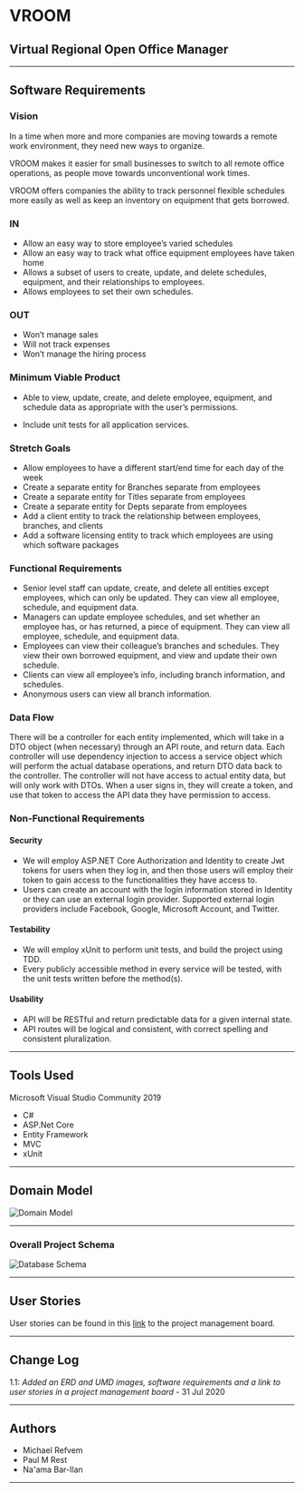 # VROOM

## Virtual Regional Open Office Manager

---

## Software Requirements

### Vision

In a time when more and more companies are moving towards a remote work environment, they need new ways to organize. 

VROOM makes it easier for small businesses to switch to all remote office operations, as people move towards unconventional work times.

VROOM offers companies the ability to track personnel flexible schedules more easily as well as keep an inventory on equipment that gets borrowed. 

### IN
  * Allow an easy way to store employee’s varied schedules
  * Allow an easy way to track what office equipment employees have taken home
  * Allows a subset of users to create, update, and delete schedules, equipment, and their relationships to employees.
  * Allows employees to set their own schedules.
  
###  OUT
  * Won’t manage sales
  * Will not track expenses
  * Won’t manage the hiring process

###  Minimum Viable Product 
* Able to view, update, create, and delete employee, equipment, and schedule data as appropriate with the user’s permissions. 

* Include unit tests for all application services. 

### Stretch Goals

* Allow employees to have a different start/end time for each day of the week
* Create a separate entity for Branches separate from employees
* Create a separate entity for Titles separate from employees
* Create a separate entity for Depts separate from employees
* Add a client entity to track the relationship between employees, branches, and clients
* Add a software licensing entity to track which employees are using which software packages

### Functional Requirements
* Senior level staff can update, create, and delete all entities except employees, which can only be updated. They can view all employee, schedule, and equipment data.
* Managers can update employee schedules, and set whether an employee has, or has returned, a piece of equipment. They can view all employee, schedule, and equipment data.
* Employees can view their colleague’s branches and schedules. They view their own borrowed equipment, and view and update their own schedule.
* Clients can view all employee’s info, including branch information, and schedules.
* Anonymous users can view all branch information.

### Data Flow
There will be a controller for each entity implemented, which will take in a DTO object (when necessary) through an API route, and return data.
Each controller will use dependency injection to access a service object which will perform the actual database operations, and return DTO data back to the controller. The controller will not have access to actual entity data, but will only work with DTOs.
When a user signs in, they will create a token, and use that token to access the API data they have permission to access.

### Non-Functional Requirements 

#### Security

* We will employ ASP.NET Core Authorization and Identity to create Jwt tokens for users when they log in, and then those users will employ their token to gain access to the functionalities they have access to.
* Users can create an account with the login information stored in Identity or they can use an external login provider. Supported external login providers include Facebook, Google, Microsoft Account, and Twitter.

#### Testability

* We will employ xUnit to perform unit tests, and build the project using TDD.
* Every publicly accessible method in every service will be tested, with the unit tests written before the method(s).

#### Usability

* API will be RESTful and return predictable data for a given internal state.
* API routes will be logical and consistent, with correct spelling and consistent pluralization.


---

## Tools Used
Microsoft Visual Studio Community 2019 

- C#
- ASP.Net Core
- Entity Framework
- MVC
- xUnit


---
## Domain Model


![Domain Model](https://github.com/NaamaBarIlan/VROOM/blob/Staging/Assets/VROOM%20UMD.png)

---

### Overall Project Schema

![Database Schema](https://github.com/NaamaBarIlan/VROOM/blob/Staging/Assets/VROOM%20ERD.png)

---


## User Stories

User stories can be found in this [link](https://trello.com/b/x6A2dKi8/vroom-401-cf) to the project management board.

---

## Change Log

1.1: *Added an ERD and UMD images, software requirements and a link to user stories in a project management board* - 31 Jul 2020  

---

## Authors

* Michael Refvem
* Paul M Rest
* Na'ama Bar-Ilan

---
